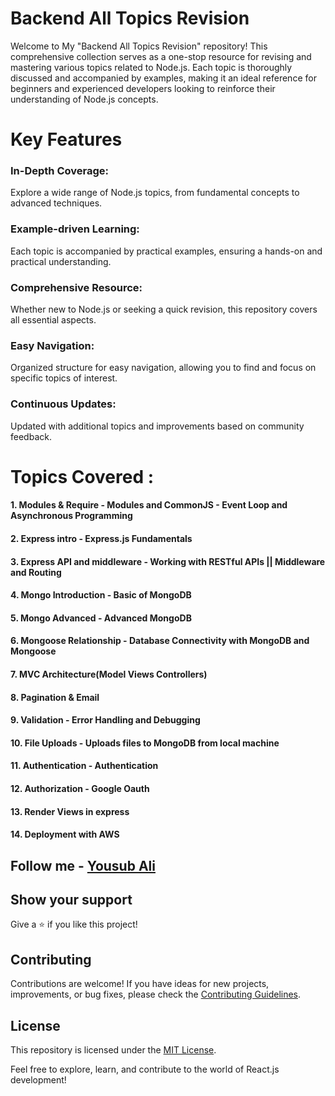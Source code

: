 # Backend All Topics Revision
 <p>Welcome to My "Backend All Topics Revision" repository! This comprehensive collection serves as a one-stop resource for revising and mastering various topics related to Node.js. Each topic is thoroughly discussed and accompanied by examples, making it an ideal reference for beginners and experienced developers looking to reinforce their understanding of Node.js concepts.</p>

<div>
 <h1>Key Features</h1>
  
 <h3>In-Depth Coverage: </h3> <p> Explore a wide range of Node.js topics, from fundamental concepts to advanced techniques.</p>
  
<h3>Example-driven Learning:</h3> <p>Each topic is accompanied by practical examples, ensuring a hands-on and practical understanding.</p>

<h3>Comprehensive Resource:</h3> <p>Whether new to Node.js or seeking a quick revision, this repository covers all essential aspects.</p>
 <h3>Easy Navigation:</h3> <p>Organized structure for easy navigation, allowing you to find and focus on specific topics of interest.</p>
<h3>Continuous Updates:</h3> <p>Updated with additional topics and improvements based on community feedback.</p>
</div>
  

<h1>Topics Covered :</h1>

 <h4>1. Modules & Require - Modules and CommonJS - Event Loop and Asynchronous Programming </h4>

 <h4>2. Express intro  -  Express.js Fundamentals </h4>  
 
 <h4>3. Express API and middleware - Working with RESTful APIs || Middleware and Routing </h4> 

 <h4>4. Mongo Introduction -  Basic of MongoDB </h4>

 <h4>5. Mongo Advanced  -  Advanced MongoDB </h4>
 
 <h4>6. Mongoose Relationship  - Database Connectivity with MongoDB and Mongoose</h4>

 <h4>7. MVC Architecture(Model Views Controllers)</h4>

 <h4>8. Pagination & Email </h4>

 <h4>9. Validation - Error Handling and Debugging</h4>

 <h4>10. File Uploads - Uploads files to MongoDB from local machine</h4>

 <h4>11. Authentication - Authentication </h4>

 <h4>12. Authorization - Google Oauth </h4>

 <h4>13.  Render Views in express </h4>

 <h4>14. Deployment with AWS </h4>



## Follow me - **[Yousub Ali](https://github.com/YsbAli)**

## Show your support

Give a ⭐️ if you like this project!

## Contributing

Contributions are welcome! If you have ideas for new projects, improvements, or bug fixes, please check the [Contributing Guidelines](CONTRIBUTING.md).

## License

This repository is licensed under the [MIT License](LICENSE).

Feel free to explore, learn, and contribute to the world of React.js development!















